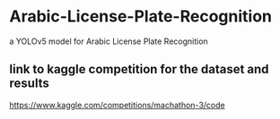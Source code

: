 # Arabic-License-Plate-Recognition
a YOLOv5 model for Arabic License Plate Recognition 


## link to kaggle competition for the dataset and results
https://www.kaggle.com/competitions/machathon-3/code
